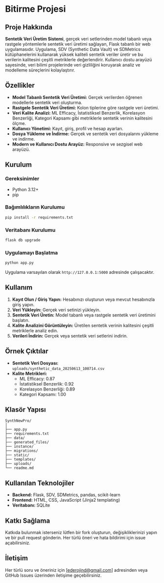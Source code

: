 # Bitirme Projesi

## Proje Hakkında

**Sentetik Veri Üretim Sistemi**, gerçek veri setlerinden model tabanlı veya rastgele yöntemlerle sentetik veri üretimi sağlayan, Flask tabanlı bir web uygulamasıdır. Uygulama, SDV (Synthetic Data Vault) ve SDMetrics kütüphanelerini kullanarak yüksek kaliteli sentetik veriler üretir ve bu verilerin kalitesini çeşitli metriklerle değerlendirir. Kullanıcı dostu arayüzü sayesinde, veri bilimi projelerinde veri gizliliğini koruyarak analiz ve modelleme süreçlerini kolaylaştırır.

## Özellikler

- **Model Tabanlı Sentetik Veri Üretimi:** Gerçek verilerden öğrenen modellerle sentetik veri oluşturma.
- **Rastgele Sentetik Veri Üretimi:** Kolon tiplerine göre rastgele veri üretimi.
- **Veri Kalite Analizi:** ML Efficacy, İstatistiksel Benzerlik, Korelasyon Benzerliği, Kategori Kapsamı gibi metriklerle sentetik verinin kalitesini ölçme.
- **Kullanıcı Yönetimi:** Kayıt, giriş, profil ve hesap ayarları.
- **Dosya Yükleme ve İndirme:** Gerçek ve sentetik veri dosyalarını yükleme ve indirme.
- **Modern ve Kullanıcı Dostu Arayüz:** Responsive ve sezgisel web arayüzü.

## Kurulum

### Gereksinimler

- Python 3.12+
- pip

### Bağımlılıkların Kurulumu

```bash
pip install -r requirements.txt
```

### Veritabanı Kurulumu

```bash
flask db upgrade
```

### Uygulamayı Başlatma

```bash
python app.py
```

Uygulama varsayılan olarak `http://127.0.0.1:5000` adresinde çalışacaktır.

## Kullanım

1. **Kayıt Olun / Giriş Yapın:** Hesabınızı oluşturun veya mevcut hesabınızla giriş yapın.
2. **Veri Yükleyin:** Gerçek veri setinizi yükleyin.
3. **Sentetik Veri Üretin:** Model tabanlı veya rastgele sentetik veri üretimini başlatın.
4. **Kalite Analizini Görüntüleyin:** Üretilen sentetik verinin kalitesini çeşitli metriklerle analiz edin.
5. **Verileri İndirin:** Gerçek veya sentetik veri setlerini indirin.

## Örnek Çıktılar

- **Sentetik Veri Dosyası:**  
  `uploads/synthetic_data_20250613_100714.csv`  
- **Kalite Metrikleri:**  
  - ML Efficacy: 0.87
  - İstatistiksel Benzerlik: 0.92
  - Korelasyon Benzerliği: 0.89
  - Kategori Kapsamı: 1.00

## Klasör Yapısı

```
SynthNewPro/
│
├── app.py
├── requirements.txt
├── data/
├── generated_files/
├── instance/
├── migrations/
├── static/
├── templates/
├── uploads/
└── readme.md
```

## Kullanılan Teknolojiler

- **Backend:** Flask, SDV, SDMetrics, pandas, scikit-learn
- **Frontend:** HTML, CSS, JavaScript (Jinja2 templating)
- **Veritabanı:** SQLite

## Katkı Sağlama

Katkıda bulunmak isterseniz lütfen bir fork oluşturun, değişikliklerinizi yapın ve bir pull request gönderin. Her türlü öneri ve hata bildirimi için issue açabilirsiniz.

## İletişim

Her türlü soru ve öneriniz için [ederojind@gmail.com] adresinden veya GitHub Issues üzerinden iletişime geçebilirsiniz.
